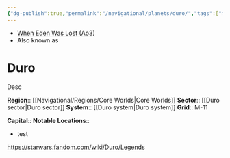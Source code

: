 ```yaml
---
{"dg-publish":true,"permalink":"/navigational/planets/duro/","tags":["map","core","retraining","planet","unfinished"]}
---
```


- [When Eden Was Lost (Ao3)](https://archiveofourown.org/works/19334440/chapters/45992584)
- Also known as 
# Duro
Desc

**Region**::  [[Navigational/Regions/Core Worlds\|Core Worlds]]
**Sector**::  [[Duro sector\|Duro sector]]
**System**::  [[Duro system\|Duro system]]
**Grid**::  M-11

**Capital**::
**Notable Locations**::
- test

https://starwars.fandom.com/wiki/Duro/Legends
